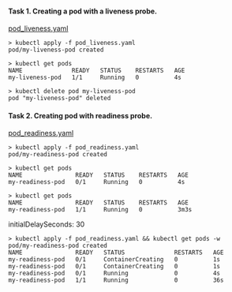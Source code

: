 #### Task 1. Creating a pod with a liveness probe.

[pod_liveness.yaml](pod_liveness.yaml)

```
> kubectl apply -f pod_liveness.yaml 
pod/my-liveness-pod created

> kubectl get pods
NAME              READY   STATUS    RESTARTS   AGE
my-liveness-pod   1/1     Running   0          4s

> kubectl delete pod my-liveness-pod
pod "my-liveness-pod" deleted
```

#### Task 2. Creating pod with readiness probe.

[pod_readiness.yaml](pod_readiness.yaml)

```
> kubectl apply -f pod_readiness.yaml 
pod/my-readiness-pod created

> kubectl get pods
NAME               READY   STATUS    RESTARTS   AGE
my-readiness-pod   0/1     Running   0          4s

> kubectl get pods
NAME               READY   STATUS    RESTARTS   AGE
my-readiness-pod   1/1     Running   0          3m3s

```

initialDelaySeconds: 30

```
> kubectl apply -f pod_readiness.yaml && kubectl get pods -w
pod/my-readiness-pod created
NAME               READY   STATUS              RESTARTS   AGE
my-readiness-pod   0/1     ContainerCreating   0          1s
my-readiness-pod   0/1     ContainerCreating   0          1s
my-readiness-pod   0/1     Running             0          4s
my-readiness-pod   1/1     Running             0          36s
```
